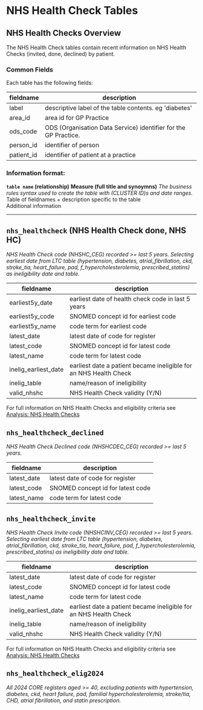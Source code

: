 # NHS Health Check Tables

## NHS Health Checks Overview

The NHS Health Check tables contain recent information on NHS Health Checks (invited, done, declined) by patient.

### Common Fields
Each table has the following fields:

| fieldname  | description                                                     |
| ---------- | --------------------------------------------------------------- |
| label      | descriptive label of the table contents. eg 'diabetes'          |
| area_id    | area id for GP Practice                                         |
| ods_code   | ODS (Organisation Data Service) identifier for the GP Practice. |
| person_id  | identifier of person                                            |
| patient_id | identifier of patient at a practice                             |

### Information format:

**`table name` (relationship)**
**Measure (full title and synoymns)**
*The business rules syntax used to create the table with (CLUSTER ID)s and date ranges.*    
Table of fieldnames + description specific to the table  
Additional information  

***
## `nhs_healthcheck` (NHS Health Check done, NHS HC)
*NHS Health Check code (NHSHC_CEG) recorded \>= last 5 years. Selecting earliest date from LTC table (hypertension, diabetes, atrial_fibrillation, ckd, stroke_tia, heart_failure, pad, f_hypercholesterolemia, prescribed_statins) as ineligibility date and table.*  

| fieldname            | description                                                       |
| -------------------- | ----------------------------------------------------------------- |
| earliest5y_date      | earliest date of health check code in last 5 years                |
| earliest5y_code      | SNOMED concept id for earliest code                               |
| earliest5y_name      | code term for earliest code                                       |
| latest_date          | latest date of code for register                                  |
| latest_code          | SNOMED concept id for latest code                                 |
| latest_name          | code term for latest code                                         |
| inelig_earliest_date | earliest date a patient became ineligible for an NHS Health Check |
| inelig_table         | name/reason of ineligibility                                      |
| valid_nhshc          | NHS Health Check validity (Y/N)                                   |

For full information on NHS Health Checks and eligibility criteria see [Analysis: NHS Health Checks](../Analysis/NHS_Health_Checks.md)

## `nhs_healthcheck_declined`
*NHS Health Check Declined code (NHSHCDEC_CEG) recorded \>= last 5 years.*  

| fieldname   | description                       |
| ----------- | --------------------------------- |
| latest_date | latest date of code for register  |
| latest_code | SNOMED concept id for latest code |
| latest_name | code term for latest code         |

## `nhs_healthcheck_invite`

*NHS Health Check Invite code (NHSHCINV_CEG) recorded \>= last 5 years. Selecting earliest date from LTC table (hypertension, diabetes, atrial_fibrillation, ckd, stroke_tia, heart_failure, pad, f_hypercholesterolemia, prescribed_statins) as ineligibility date and table.*  

| fieldname            | description                                                       |
| -------------------- | ----------------------------------------------------------------- |
| latest_date          | latest date of code for register                                  |
| latest_code          | SNOMED concept id for latest code                                 |
| latest_name          | code term for latest code                                         |
| inelig_earliest_date | earliest date a patient became ineligible for an NHS Health Check |
| inelig_table         | name/reason of ineligibility                                      |
| valid_nhshc          | NHS Health Check validity (Y/N)                                   |

For full information on NHS Health Checks and eligibility criteria see [Analysis: NHS Health Checks](../Analysis/NHS_Health_Checks.md)

## `nhs_healthcheck_elig2024`

*All 2024 CORE registers aged \>= 40, excluding patients with hypertension, diabetes, ckd, heart failure, pad, familial hypercholesterolemia, stroke/tia, CHD, atrial fibrillation, and statin prescription.*  
